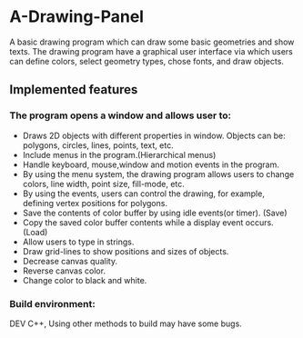 # A-Drawing-Panel
 A basic drawing program which can draw some basic geometries and show texts. The drawing program have a graphical user interface via which users can define colors, select geometry types, chose fonts, and draw objects.

## Implemented features

### The program opens a window and allows user to:
* Draws 2D objects with different properties in window. Objects can be: polygons, circles, lines, points, text, etc.
* Include menus in the program.(Hierarchical menus)
* Handle keyboard, mouse,window and motion events in the program.
* By using the menu system, the drawing program allows users to change colors, line width, point size, fill-mode, etc.
* By using the events, users can control the drawing, for example, defining vertex positions for polygons.
* Save the contents of color buffer by using idle events(or timer). (Save)
* Copy the saved color buffer contents while a display event occurs. (Load)
* Allow users to type in strings.
* Draw grid-lines to show positions and sizes of objects.
* Decrease canvas quality.
* Reverse canvas color.
* Change color to black and white.

### Build environment:
DEV C++, Using other methods to build may have some bugs.

